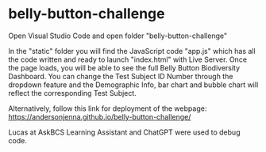 # belly-button-challenge

Open Visual Studio Code and open folder "belly-button-challenge"

In the "static" folder you will find the JavaScript code "app.js" which has all the code written and ready to launch "index.html" with Live Server. Once the page loads, you will be able to see the full Belly Button Biodiversity Dashboard. You can change the Test Subject ID Number through the dropdown feature and the Demographic Info, bar chart and bubble chart will reflect the corresponding Test Subject.

Alternatively, follow this link for deployment of the webpage: https://andersonjenna.github.io/belly-button-challenge/ 

Lucas at AskBCS Learning Assistant and ChatGPT were used to debug code.
